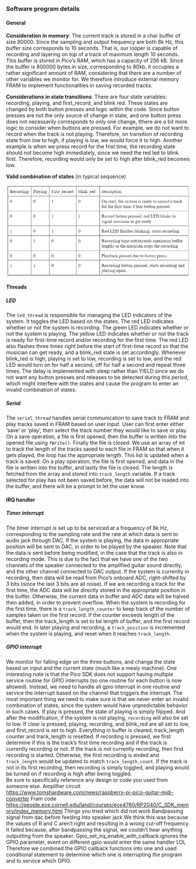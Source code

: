 ### Software program details

#### General
**Consideration in memory**: The current track is stored in a char buffer of size 80000. Since the sampling and output frequency are both 8k Hz, this buffer size corresponds to 10 seconds. That is, our looper is capable of recording and layering on top of a track of maximum length 10 seconds. This buffer is stored in Pico’s RAM, which has a capacity of 256 kB. Since the buffer is 800000 bytes in size, corresponding to 80kb, it occupies a rather significant amount of RAM, considering that there are a number of other variables we monitor for. We therefore introduce external memory FRAM to implement functionalities in saving recorded tracks. 

**Considerations in state transitions**: There are four state variables: recording, playing, and first_record, and blink red. These states are changed by both button presses and logic within the code. Since button presses are not the only source of change in state, and one button press does not necessarily corresponds to only one change, tthere are a bit more logic to consider when buttons are pressed. For example, we do not want to record when the track is not playing. Therefore, on transition of recording state from low to high, if playing is low, we would force it to high. Another example is when we press record for the frist time, the recording state should not become high immediately, since we need the red led to blink first. Therefore, recording would only be set to high after blink_red becomes low. 

**Valid combination of states** (in typical sequence)
<center><img src="images/image0.png"></center>

#### Threads

##### LED
The `led_thread` is responsible for managing the LED indicators of the system. It toggles the LED based on the states. The red LED indicates whether or not the system is recording. The green LED indicates whether or not the system is playing. The yellow LED indicates whether or not the track is ready for first-time record and/or recording for the first time. 
The red LED also flashes three times right before the start of first-time record so that the musician can get ready, and a blink_red state is set accordingly. Whenever blink_red is high, playing is set to low, recording is set to low, and the red LED would turn on for half a second, off for half a second and repeat three times. The delay is implemented with sleep rather than YIELD since we do not want any button presses and releases to be detected during this period, which might interfere with the states and cause the program to enter an invalid combination of states. 

##### Serial
The `serial_thread` handles serial communication to save track to FRAM and play tracks saved in FRAM based on user input. User can first enter either ‘save’ or ‘play’, then select the track number they would like to save or play. 
On a save operation, a file is first opened, then the buffer is written into the opened file using `fWrite()`. Finally the file is closed. We use an array of int to track the length of the tracks saved to each file in FRAM so that when it gets played, the loop has the appropriate length. This list is updated when a track is saved.
On a play operation, the file is first opened, and data in the file is written into the buffer, and lastly the file is closed. The length is fetched from the array and stored into `track_length` variable. If a track selected for play has not been saved before, the data will not be loaded into the buffer, and there will be a prompt to let the user know. 

#### IRQ handler

##### Timer interrupt 
The timer interrupt is set up to be serviced at a frequency of 8k Hz, corresponding to the sampling rate and the rate at which data is sent to audio jack through DAC. 
If the system is playing, the data in appropriate position will be sent to DAC, in order to be played by the speaker. Note that the data is sent before being modified, in the case that the track is also in recording mode. This is due to the fact that we have one of the two channels of the speaker connected to the amplified guitar sound directly, and the other channel connected to DAC output. 
If the system is currently in recording, then data will be read from Pico’s onboard ADC, right-shifted by 3 bits (since the last 3 bits are all noise). If we are recording a track for the first time, the ADC data will be directly stored in the appropriate position in the buffer. Otherwise, the current data in buffer and ADC data will be halved then added, in order to prevent overflow. 
When the system is recording for the first time, there is a `track_length_counter` to keep track of the number of samples taken on the first record. If the counter exceeds length of the buffer, then the track_length is set to be length of buffer, and the first record would end. In later playing and recording, a `track_position` is incremented when the system is playing, and reset when it reaches `track_length`. 

##### GPIO interrupt 
We monitor for falling edge on the three buttons, and change the state based on input and the current state (much like a mealy machine). One interesting note is that the Pico SDK does not support having multiple service routine for GPIO interrupts (so one routine for each button is now allowed). Instead, we need to handle all gpio interrupt in one routine and service the interrupt based on the channel that triggers the interrupt. The most important thing we need to make sure is that we never enter an invalid combination of states, since the system would have unpredictable behavior in such cases. 
If play is pressed, the state of playing is simply flipped. And after the modification, if the system is not playing, `recording` will also be set to low. 
If clear is pressed, playing, recording, and blink_red are all set to low, and first_record is set to high. Everything in buffer is cleared, track_length counter and track_length is resetted. 
If recording is pressed, we first determine if this is the track’s first time recording and if the track is currently recording or not. If the track is not currently recording, then first recording is started. Otherwise, the first recording is ended and `track_length` would be updated to match `track_length_count`. If the track is not in its first recording, then recording is simply toggled, and playing would be turned on if recording is high after being toggled.  
Be sure to specifically reference any design or code you used from someone else.
Amplifier circuit https://www.tomshardware.com/news/raspberry-pi-pico-guitar-midi-converter 
Fram code https://people.ece.cornell.edu/land/courses/ece4760/RP2040/C_SDK_memory/index_memory.html 
Things you tried which did not work
Bandpassing signal from dac before feeding into speaker jack
We think this was because the values of R and C aren’t right and resulting in a wrong cut-off frequency. It failed because, after bandpassing the signal, we couldn’t hear anything outputting from the speaker.
Gpio_set_irq_enable_with_callback ignores the GPIO parameter, event on different gpio would enter the same handler LOL
Therefore we combined the GPIO callback functions into one and used conditional statement to determine which one is interrupting the program and to service which GPIO.
